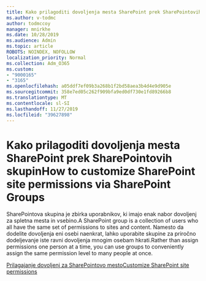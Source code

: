 ```yaml
---
title: Kako prilagoditi dovoljenja mesta SharePoint prek SharePointovih skupin
ms.author: v-todmc
author: todmccoy
manager: mnirkhe
ms.date: 10/28/2019
ms.audience: Admin
ms.topic: article
ROBOTS: NOINDEX, NOFOLLOW
localization_priority: Normal
ms.collection: Adm_O365
ms.custom:
- "9000165"
- "3165"
ms.openlocfilehash: a05ddf7ef09b3a268b1f2bd58aea3b4d4e9d905e
ms.sourcegitcommit: 358e7ed05c262f909bfa9ed0df730e1fd89266b8
ms.translationtype: MT
ms.contentlocale: sl-SI
ms.lasthandoff: 11/27/2019
ms.locfileid: "39627898"
---
```

# <a name="how-to-customize-sharepoint-site-permissions-via-sharepoint-groups"></a><span data-ttu-id="5d37e-102">Kako prilagoditi dovoljenja mesta SharePoint prek SharePointovih skupin</span><span class="sxs-lookup"><span data-stu-id="5d37e-102">How to customize SharePoint site permissions via SharePoint Groups</span></span> 

<span data-ttu-id="5d37e-103">SharePointova skupina je zbirka uporabnikov, ki imajo enak nabor dovoljenj za spletna mesta in vsebino.</span><span class="sxs-lookup"><span data-stu-id="5d37e-103">A SharePoint group is a collection of users who all have the same set of permissions to sites and content.</span></span> <span data-ttu-id="5d37e-104">Namesto da dodelite dovoljenja eni osebi naenkrat, lahko uporabite skupine za priročno dodeljevanje iste ravni dovoljenja mnogim osebam hkrati.</span><span class="sxs-lookup"><span data-stu-id="5d37e-104">Rather than assign permissions one person at a time, you can use groups to conveniently assign the same permission level to many people at once.</span></span>

[<span data-ttu-id="5d37e-105">Prilagajanje dovoljenj za SharePointovo mesto</span><span class="sxs-lookup"><span data-stu-id="5d37e-105">Customize SharePoint site permissions</span></span>](https://docs.microsoft.com/sharepoint/customize-sharepoint-site-permissions)